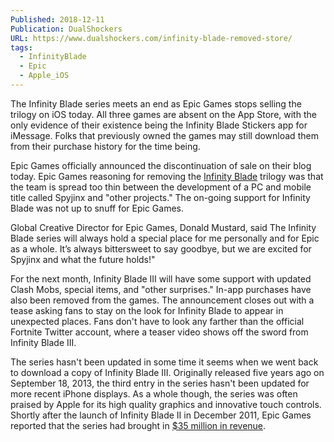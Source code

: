 ```yaml
---
Published: 2018-12-11
Publication: DualShockers
URL: https://www.dualshockers.com/infinity-blade-removed-store/
tags:
  - InfinityBlade
  - Epic
  - Apple_iOS
---
```

The Infinity Blade series meets an end as Epic Games stops selling the trilogy on iOS today. All three games are absent on the App Store, with the only evidence of their existence being the Infinity Blade Stickers app for iMessage. Folks that previously owned the games may still download them from their purchase history for the time being.

Epic Games officially announced the discontinuation of sale on their blog today. Epic Games reasoning for removing the [Infinity Blade](https://www.dualshockers.com/review-infinity-blade/) trilogy was that the team is spread too thin between the development of a PC and mobile title called Spyjinx and "other projects." The on-going support for Infinity Blade was not up to snuff for Epic Games.

Global Creative Director for Epic Games, Donald Mustard, said The Infinity Blade series will always hold a special place for me personally and for Epic as a whole. It’s always bittersweet to say goodbye, but we are excited for Spyjinx and what the future holds!"

For the next month, Infinity Blade III will have some support with updated Clash Mobs, special items, and "other surprises." In-app purchases have also been removed from the games. The announcement closes out with a tease asking fans to stay on the look for Infinity Blade to appear in unexpected places. Fans don't have to look any farther than the official Fortnite Twitter account, where a teaser video shows off the sword from Infinity Blade III.

The series hasn't been updated in some time it seems when we went back to download a copy of Infinity Blade III. Originally released five years ago on September 18, 2013, the third entry in the series hasn't been updated for more recent iPhone displays. As a whole though, the series was often praised by Apple for its high quality graphics and innovative touch controls. Shortly after the launch of Infinity Blade II in December 2011, Epic Games reported that the series had brought in [$35 million in revenue](https://www.dualshockers.com/the-infinity-blade-franchise-has-made-epic-35-million/).